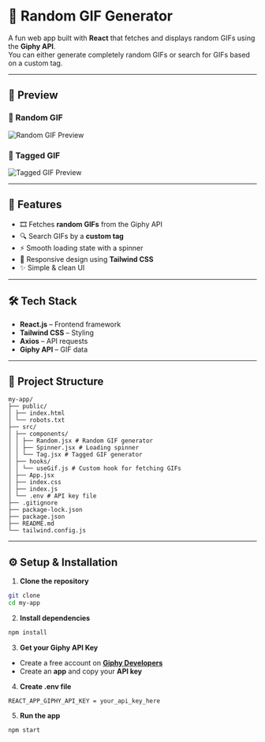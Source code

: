 # 🎲 Random GIF Generator

A fun web app built with **React** that fetches and displays random GIFs using the **Giphy API**.  
You can either generate completely random GIFs or search for GIFs based on a custom tag.  

---

## 📸 Preview

### 🔹 Random GIF
![Random GIF Preview](./images/random-gif.png)

### 🔹 Tagged GIF
![Tagged GIF Preview](./images/tagged-gif.png)

---

## 🚀 Features
- 🎞 Fetches **random GIFs** from the Giphy API
- 🔍 Search GIFs by a **custom tag**
- ⚡ Smooth loading state with a spinner
- 📱 Responsive design using **Tailwind CSS**
- ✨ Simple & clean UI

---

## 🛠 Tech Stack
- **React.js** – Frontend framework
- **Tailwind CSS** – Styling
- **Axios** – API requests
- **Giphy API** – GIF data

---

## 📂 Project Structure

```
my-app/
├── public/
│ ├── index.html
│ └── robots.txt
├── src/
│ ├── components/
│ │ ├── Random.jsx # Random GIF generator
│ │ ├── Spinner.jsx # Loading spinner
│ │ └── Tag.jsx # Tagged GIF generator
│ ├── hooks/
│ │ └── useGif.js # Custom hook for fetching GIFs
│ ├── App.jsx
│ ├── index.css
│ ├── index.js
│ └── .env # API key file
├── .gitignore
├── package-lock.json
├── package.json
├── README.md
└── tailwind.config.js
```

---

## ⚙️ Setup & Installation
1. **Clone the repository**
```bash
git clone 
cd my-app
```

2. **Install dependencies**
```bash
npm install
```

3. **Get your Giphy API Key**
- Create a free account on [**Giphy Developers**](https://developers.giphy.com/)
- Create an **app** and copy your **API key**

4. **Create .env file**
```env
REACT_APP_GIPHY_API_KEY = your_api_key_here
```

5. **Run the app**
```bash
npm start
```




